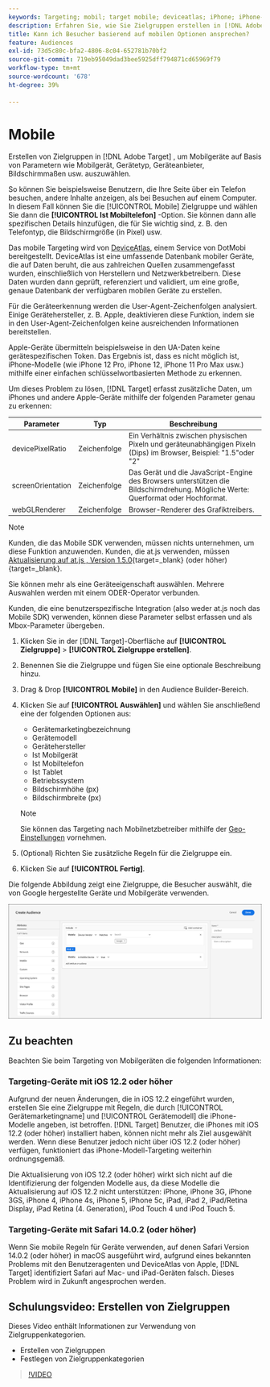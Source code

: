 ```yaml
---
keywords: Targeting; mobil; target mobile; deviceatlas; iPhone; iPhone-Modelle; deviceatlas; Displaybreite; Display Breite; Displayhöhe; Gerätetyp; Displayhöhe; Mobiltelefon; Tablet; Gerätemodell
description: Erfahren Sie, wie Sie Zielgruppen erstellen in [!DNL Adobe Target] für Mobilgeräte.
title: Kann ich Besucher basierend auf mobilen Optionen ansprechen?
feature: Audiences
exl-id: 73d5c80c-bfa2-4806-8c04-652781b70bf2
source-git-commit: 719eb95049dad3bee5925dff794871cd65969f79
workflow-type: tm+mt
source-wordcount: '678'
ht-degree: 39%

---
```


# Mobile

Erstellen von Zielgruppen in [!DNL Adobe Target] , um Mobilgeräte auf Basis von Parametern wie Mobilgerät, Gerätetyp, Geräteanbieter, Bildschirmmaßen usw. auszuwählen.

So können Sie beispielsweise Benutzern, die Ihre Seite über ein Telefon besuchen, andere Inhalte anzeigen, als bei Besuchen auf einem Computer. In diesem Fall können Sie die [!UICONTROL Mobile] Zielgruppe und wählen Sie dann die **[!UICONTROL Ist Mobiltelefon]** -Option. Sie können dann alle spezifischen Details hinzufügen, die für Sie wichtig sind, z. B. den Telefontyp, die Bildschirmgröße (in Pixel) usw.

Das mobile Targeting wird von [DeviceAtlas](https://deviceatlas.com/device-data/user-agent-tester), einem Service von DotMobi bereitgestellt. DeviceAtlas ist eine umfassende Datenbank mobiler Geräte, die auf Daten beruht, die aus zahlreichen Quellen zusammengefasst wurden, einschließlich von Herstellern und Netzwerkbetreibern. Diese Daten wurden dann geprüft, referenziert und validiert, um eine große, genaue Datenbank der verfügbaren mobilen Geräte zu erstellen.

Für die Geräteerkennung werden die User-Agent-Zeichenfolgen analysiert. Einige Gerätehersteller, z. B. Apple, deaktivieren diese Funktion, indem sie in den User-Agent-Zeichenfolgen keine ausreichenden Informationen bereitstellen.

Apple-Geräte übermitteln beispielsweise in den UA-Daten keine gerätespezifischen Token. Das Ergebnis ist, dass es nicht möglich ist, iPhone-Modelle (wie iPhone 12 Pro, iPhone 12, iPhone 11 Pro Max usw.) mithilfe einer einfachen schlüsselwortbasierten Methode zu erkennen.

Um dieses Problem zu lösen, [!DNL Target] erfasst zusätzliche Daten, um iPhones und andere Apple-Geräte mithilfe der folgenden Parameter genau zu erkennen:

| Parameter | Typ | Beschreibung |
|--- |--- |--- |
| devicePixelRatio | Zeichenfolge | Ein Verhältnis zwischen physischen Pixeln und geräteunabhängigen Pixeln (Dips) im Browser,  Beispiel: &quot;1.5&quot;oder &quot;2&quot; |
| screenOrientation | Zeichenfolge | Das Gerät und die JavaScript-Engine des Browsers unterstützen die Bildschirmdrehung. Mögliche Werte: Querformat oder Hochformat. |
| webGLRenderer | Zeichenfolge | Browser-Renderer des Grafiktreibers. |

>[!NOTE]
>
>Kunden, die das Mobile SDK verwenden, müssen nichts unternehmen, um diese Funktion anzuwenden. Kunden, die at.js verwenden, müssen [Aktualisierung auf at.js , Version 1.5.0](https://developer.adobe.com/target/implement/client-side/atjs/target-atjs-versions/){target=_blank} (oder höher){target=_blank}.

Sie können mehr als eine Geräteeigenschaft auswählen. Mehrere Auswahlen werden mit einem ODER-Operator verbunden.

Kunden, die eine benutzerspezifische Integration (also weder at.js noch das Mobile SDK) verwenden, können diese Parameter selbst erfassen und als Mbox-Parameter übergeben.

1. Klicken Sie in der [!DNL Target]-Oberfläche auf **[!UICONTROL Zielgruppe]** > **[!UICONTROL Zielgruppe erstellen]**.
1. Benennen Sie die Zielgruppe und fügen Sie eine optionale Beschreibung hinzu.
1. Drag &amp; Drop **[!UICONTROL Mobile]** in den Audience Builder-Bereich.
1. Klicken Sie auf **[!UICONTROL Auswählen]** und wählen Sie anschließend eine der folgenden Optionen aus:

   * Gerätemarketingbezeichnung
   * Gerätemodell
   * Gerätehersteller
   * Ist Mobilgerät
   * Ist Mobiltelefon
   * Ist Tablet
   * Betriebssystem
   * Bildschirmhöhe (px)
   * Bildschirmbreite (px)

   >[!NOTE]
   >
   >Sie können das Targeting nach Mobilnetzbetreiber mithilfe der [Geo-Einstellungen](/help/main/c-target/c-audiences/c-target-rules/geo.md#concept_5B4D99DE685348FB877929EE0F942670) vornehmen.

1. (Optional) Richten Sie zusätzliche Regeln für die Zielgruppe ein.
1. Klicken Sie auf **[!UICONTROL Fertig]**.

Die folgende Abbildung zeigt eine Zielgruppe, die Besucher auswählt, die von Google hergestellte Geräte und Mobilgeräte verwenden.

![Zielgruppe mit Mobilgeräten](assets/target_mobile.png)

## Zu beachten

Beachten Sie beim Targeting von Mobilgeräten die folgenden Informationen:

### Targeting-Geräte mit iOS 12.2 oder höher

Aufgrund der neuen Änderungen, die in iOS 12.2 eingeführt wurden, erstellen Sie eine Zielgruppe mit Regeln, die durch [!UICONTROL Gerätemarketingname] und [!UICONTROL Gerätemodell] die iPhone-Modelle angeben, ist betroffen. [!DNL Target] Benutzer, die iPhones mit iOS 12.2 (oder höher) installiert haben, können nicht mehr als Ziel ausgewählt werden. Wenn diese Benutzer jedoch nicht über iOS 12.2 (oder höher) verfügen, funktioniert das iPhone-Modell-Targeting weiterhin ordnungsgemäß.

Die Aktualisierung von iOS 12.2 (oder höher) wirkt sich nicht auf die Identifizierung der folgenden Modelle aus, da diese Modelle die Aktualisierung auf iOS 12.2 nicht unterstützen: iPhone, iPhone 3G, iPhone 3GS, iPhone 4, iPhone 4s, iPhone 5, iPhone 5c, iPad, iPad 2, iPad/Retina Display, iPad Retina (4. Generation), iPod Touch 4 und iPod Touch 5.

### Targeting-Geräte mit Safari 14.0.2 (oder höher)

Wenn Sie mobile Regeln für Geräte verwenden, auf denen Safari Version 14.0.2 (oder höher) in macOS ausgeführt wird, aufgrund eines bekannten Problems mit den Benutzeragenten und DeviceAtlas von Apple, [!DNL Target] identifiziert Safari auf Mac- und iPad-Geräten falsch. Dieses Problem wird in Zukunft angesprochen werden.

## Schulungsvideo: Erstellen von Zielgruppen

Dieses Video enthält Informationen zur Verwendung von Zielgruppenkategorien.

* Erstellen von Zielgruppen
* Festlegen von Zielgruppenkategorien

>[!VIDEO](https://video.tv.adobe.com/v/17392)

